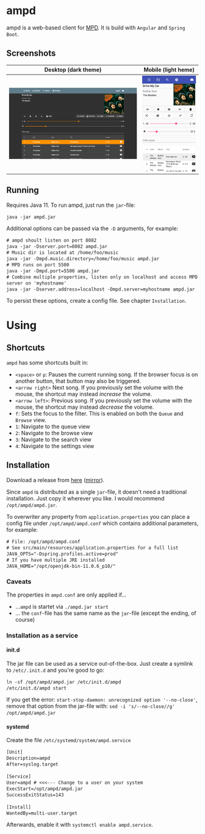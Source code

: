 # ampd

ampd is a web-based client for [MPD](https://www.musicpd.org/). It is build with `Angular` and `Spring Boot`.


## Screenshots

Desktop (dark theme)             |  Mobile (light heme)
:-------------------------:|:-------------------------:
![Screenshot of ampd on a desktop](.github/desktop.png)  |  ![Screenshot of ampd on a mobile device](.github/mobile.png)
 
## Running

Requires Java 11. To run ampd, just run the `jar`-file:
```
java -jar ampd.jar
```

Additional options can be passed via the `-D` arguments, for example:
```
# ampd shoult listen on port 8082
java -jar -Dserver.port=8082 ampd.jar
# Music dir is located at /home/foo/music
java -jar -Dmpd.music.directory=/home/foo/music ampd.jar
# MPD runs on port 5500
java -jar -Dmpd.port=5500 ampd.jar
# Combine multiple properties, listen only on localhost and access MPD server on 'myhostname'
java -jar -Dserver.address=localhost -Dmpd.server=myhostname ampd.jar
```
To persist these options, create a config file. See chapter `Installation`.

# Using
## Shortcuts

`ampd` has some shortcuts built in:

 * `<space>` or `p`: Pauses the current running song. If the browser focus is on another button, that button may also be triggered.
 * `<arrow right>` Next song. If you previously set the volume with the mouse, the shortcut may instead *increase* the volume.
 * `<arrow left>`: Previous song. If you previously set the volume with the mouse, the shortcut may instead *decrease* the volume.
 * `f`: Sets the focus to the filter. This is enabled on both the `Queue` and `Browse` view.
 * `1`: Navigate to the queue view
 * `2`: Navigate to the browse view
 * `3`: Navigate to the search view
 * `4`: Navigate to the settings view
 
 ## Installation
 
 Download a release from [here](https://github.com/rain0r/ampd/releases) ([mirror](https://static.hihn.org/dl/ampd/)).
 
 Since `ampd` is distributed as a single `jar`-file, it doesn't need a traditional installation. 
 Just copy it wherever you like. I would recommend `/opt/ampd/ampd.jar`. 
  
 To overwriter any property from `application.properties` you can place a config file under `/opt/ampd/ampd.conf` which contains additional parameters, for example:
 
 ```
 # File: /opt/ampd/ampd.conf
 # See src/main/resources/application.properties for a full list
 JAVA_OPTS="-Dspring.profiles.active=prod"
 # If you have multiple JRE installed 
 JAVA_HOME="/opt/openjdk-bin-11.0.6_p10/" 
 ```
 
 ### Caveats  
 The properties in `ampd.conf` are only applied if... 
 
  - ...`ampd` is startet via `./ampd.jar start`
  - ... the `conf`-file has the same name as the `jar`-file (except the ending, of course) 
 
 ### Installation as a service
 #### init.d
 The jar file can be used as a service out-of-the-box. Just create a symlink to `/etc/.init.d` and you're good to go:
 ```
 ln -sf /opt/ampd/ampd.jar /etc/init.d/ampd
 /etc/init.d/ampd start
 ```
 
If you get the error: `start-stop-daemon: unrecognized option '--no-close'`, remove that option from the jar-file with: `sed -i 's/--no-close//g' /opt/ampd/ampd.jar`

 #### systemd
 Create the file `/etc/systemd/system/ampd.service`
 ```
 [Unit]
 Description=ampd
 After=syslog.target
 
 [Service]
 User=ampd # <<<--- Change to a user on your system 
 ExecStart=/opt/ampd/ampd.jar
 SuccessExitStatus=143
 
 [Install]
 WantedBy=multi-user.target
 ```
 Afterwards, enable it with `systemctl enable ampd.service`.
